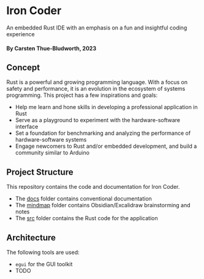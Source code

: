 # Iron Coder
An embedded Rust IDE with an emphasis on a fun and insightful coding experience

#### By Carsten Thue-Bludworth, 2023

## Concept
Rust is a powerful and growing programming language. With a focus on safety and performance, it is an evolution in the ecosystem of systems programming. This project has a few inspirations and goals:
* Help me learn and hone skills in developing a professional application in Rust
* Serve as a playground to experiment with the hardware-software interface
* Set a foundation for benchmarking and analyzing the performance of hardware-software systems
* Engage newcomers to Rust and/or embedded development, and build a community similar to Arduino

## Project Structure
This repository contains the code and documentation for Iron Coder.
* The [docs](./docs/) folder contains conventional documentation
* The [mindmap](./mindmap/) folder contains Obsidian/Excalidraw brainstorming and notes
* The [src](./src/) folder contains the Rust code for the application

## Architecture
The following tools are used:
* `egui` for the GUI toolkit
* TODO